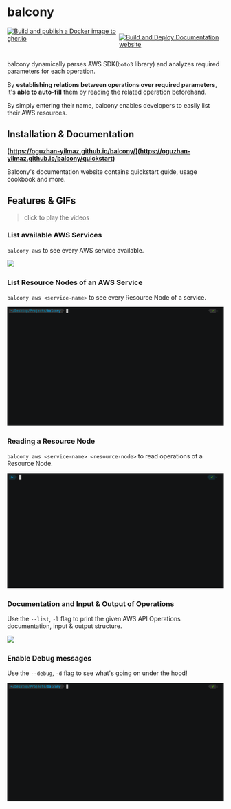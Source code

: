# balcony


<div style="display: flex;">
  <a href="https://github.com/oguzhan-yilmaz/balcony/actions/workflows/docker-publish.yml"><img src="https://github.com/oguzhan-yilmaz/balcony/actions/workflows/docker-publish.yml/badge.svg" alt="Build and publish a Docker image to ghcr.io"></a>
  <span style="width: 5px"></span>

<a href="https://github.com/oguzhan-yilmaz/balcony/actions/workflows/pages/pages-build-deployment"><img src="https://github.com/oguzhan-yilmaz/balcony/actions/workflows/pages/pages-build-deployment/badge.svg" alt="Build and Deploy Documentation website"></a>
</div>



balcony dynamically parses AWS SDK(`boto3` library) and analyzes required parameters for each operation. 

By **establishing relations between operations over required parameters**, it's **able to auto-fill** them by reading the related operation beforehand.

By simply entering their name, balcony enables developers to easily list their AWS resources.


## Installation & Documentation 

**[https://oguzhan-yilmaz.github.io/balcony/](https://oguzhan-yilmaz.github.io/balcony/quickstart)**

Balcony's documentation website contains quickstart guide, usage cookbook and more.
## Features & GIFs
> click to play the videos
### List available AWS Services 
`balcony aws` to see every AWS service available.

![](https://github.com/oguzhan-yilmaz/balcony/blob/main/docs/visuals/aws-services-list.gif)


### List Resource Nodes of an AWS Service 
`balcony aws <service-name>` to see every Resource Node of a service.

![](https://github.com/oguzhan-yilmaz/balcony/blob/main/docs/visuals/resource-node-list.gif)


### Reading a Resource Node 
`balcony aws <service-name> <resource-node>` to read operations of a Resource Node.

![](https://github.com/oguzhan-yilmaz/balcony/blob/main/docs/visuals/reading-a-resource-node.gif)


### Documentation and Input & Output of Operations
Use the `--list`, `-l` flag to print the given AWS API Operations documentation, input & output structure. 
 

![](https://github.com/oguzhan-yilmaz/balcony/blob/main/docs/visuals/list-option.gif)


### Enable Debug messages 
Use the `--debug`, `-d` flag to see what's going on under the hood!

![](https://github.com/oguzhan-yilmaz/balcony/blob/main/docs/visuals/debug-messages.gif)
